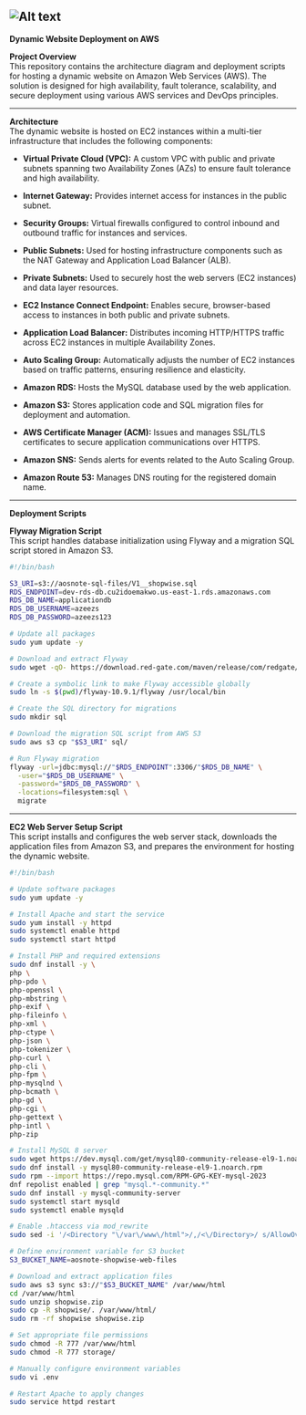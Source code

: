 ![Alt text](2._Host_a_WordPress_Website_on_AWS.png)
---
**Dynamic Website Deployment on AWS**  

**Project Overview**  
This repository contains the architecture diagram and deployment scripts for hosting a dynamic website on Amazon Web Services (AWS). The solution is designed for high availability, fault tolerance, scalability, and secure deployment using various AWS services and DevOps principles.

---

**Architecture**  
The dynamic website is hosted on EC2 instances within a multi-tier infrastructure that includes the following components:

- **Virtual Private Cloud (VPC):** A custom VPC with public and private subnets spanning two Availability Zones (AZs) to ensure fault tolerance and high availability.

- **Internet Gateway:** Provides internet access for instances in the public subnet.

- **Security Groups:** Virtual firewalls configured to control inbound and outbound traffic for instances and services.

- **Public Subnets:** Used for hosting infrastructure components such as the NAT Gateway and Application Load Balancer (ALB).

- **Private Subnets:** Used to securely host the web servers (EC2 instances) and data layer resources.

- **EC2 Instance Connect Endpoint:** Enables secure, browser-based access to instances in both public and private subnets.

- **Application Load Balancer:** Distributes incoming HTTP/HTTPS traffic across EC2 instances in multiple Availability Zones.

- **Auto Scaling Group:** Automatically adjusts the number of EC2 instances based on traffic patterns, ensuring resilience and elasticity.

- **Amazon RDS:** Hosts the MySQL database used by the web application.

- **Amazon S3:** Stores application code and SQL migration files for deployment and automation.

- **AWS Certificate Manager (ACM):** Issues and manages SSL/TLS certificates to secure application communications over HTTPS.

- **Amazon SNS:** Sends alerts for events related to the Auto Scaling Group.

- **Amazon Route 53:** Manages DNS routing for the registered domain name.

---

**Deployment Scripts**

**Flyway Migration Script**  
This script handles database initialization using Flyway and a migration SQL script stored in Amazon S3.

```bash
#!/bin/bash

S3_URI=s3://aosnote-sql-files/V1__shopwise.sql
RDS_ENDPOINT=dev-rds-db.cu2idoemakwo.us-east-1.rds.amazonaws.com
RDS_DB_NAME=applicationdb
RDS_DB_USERNAME=azeezs
RDS_DB_PASSWORD=azeezs123

# Update all packages
sudo yum update -y

# Download and extract Flyway
sudo wget -qO- https://download.red-gate.com/maven/release/com/redgate/flyway/flyway-commandline/10.9.1/flyway-commandline-10.9.1-linux-x64.tar.gz | tar -xvz 

# Create a symbolic link to make Flyway accessible globally
sudo ln -s $(pwd)/flyway-10.9.1/flyway /usr/local/bin

# Create the SQL directory for migrations
sudo mkdir sql

# Download the migration SQL script from AWS S3
sudo aws s3 cp "$S3_URI" sql/

# Run Flyway migration
flyway -url=jdbc:mysql://"$RDS_ENDPOINT":3306/"$RDS_DB_NAME" \
  -user="$RDS_DB_USERNAME" \
  -password="$RDS_DB_PASSWORD" \
  -locations=filesystem:sql \
  migrate
```

---

**EC2 Web Server Setup Script**  
This script installs and configures the web server stack, downloads the application files from Amazon S3, and prepares the environment for hosting the dynamic website.

```bash
#!/bin/bash

# Update software packages
sudo yum update -y

# Install Apache and start the service
sudo yum install -y httpd
sudo systemctl enable httpd 
sudo systemctl start httpd

# Install PHP and required extensions
sudo dnf install -y \
php \
php-pdo \
php-openssl \
php-mbstring \
php-exif \
php-fileinfo \
php-xml \
php-ctype \
php-json \
php-tokenizer \
php-curl \
php-cli \
php-fpm \
php-mysqlnd \
php-bcmath \
php-gd \
php-cgi \
php-gettext \
php-intl \
php-zip

# Install MySQL 8 server
sudo wget https://dev.mysql.com/get/mysql80-community-release-el9-1.noarch.rpm 
sudo dnf install -y mysql80-community-release-el9-1.noarch.rpm
sudo rpm --import https://repo.mysql.com/RPM-GPG-KEY-mysql-2023
dnf repolist enabled | grep "mysql.*-community.*"
sudo dnf install -y mysql-community-server 
sudo systemctl start mysqld
sudo systemctl enable mysqld

# Enable .htaccess via mod_rewrite
sudo sed -i '/<Directory "\/var\/www\/html">/,/<\/Directory>/ s/AllowOverride None/AllowOverride All/' /etc/httpd/conf/httpd.conf

# Define environment variable for S3 bucket
S3_BUCKET_NAME=aosnote-shopwise-web-files

# Download and extract application files
sudo aws s3 sync s3://"$S3_BUCKET_NAME" /var/www/html
cd /var/www/html
sudo unzip shopwise.zip
sudo cp -R shopwise/. /var/www/html/
sudo rm -rf shopwise shopwise.zip

# Set appropriate file permissions
sudo chmod -R 777 /var/www/html
sudo chmod -R 777 storage/

# Manually configure environment variables
sudo vi .env

# Restart Apache to apply changes
sudo service httpd restart





